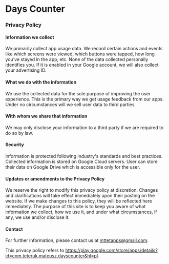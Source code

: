 # Days Counter
### Privacy Policy
#### Information we collect
We primarily collect app usage data. We record certain actions and events like which screens were viewed, which buttons were tapped, how long you’ve stayed in the app, etc. None of the data collected personally identifies you. If it is enabled in your Google account, we will also collect your advertising ID.
#### What we do with the information
We use the collected data for the sole purpose of improving the user experience. This is the primary way we get usage feedback from our apps. Under no circumstances will we sell user data to third parties.
#### With whom we share that information
We may only disclose your information to a third party if we are required to do so by law.
#### Security
Information is protected following industry's standards and best practices. Collected information is stored on Google Cloud servers. User can store their data on Google Drive which is accessible only for the user.
#### Updates or amendments to the Privacy Policy
We reserve the right to modify this privacy policy at discretion. Changes and clarifications will take effect immediately upon their posting on the website. If we make changes to this policy, they will be reflected here immediately. The purpose of this site is to keep you aware of what information we collect, how we use it, and under what circumstances, if any, we use and/or disclose it.
#### Contact
For further information, please contact us at mttetapps@gmail.com.

This privacy policy refers to <https://play.google.com/store/apps/details?id=com.teteruk.mateusz.dayscounter&hl=pl>.
